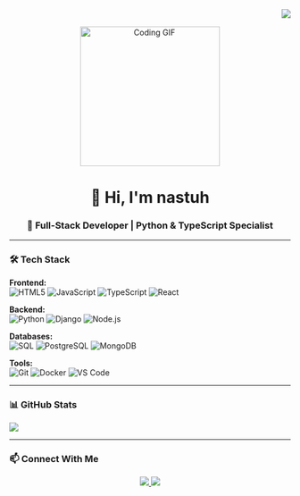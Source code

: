 <img align="right" src="https://visitor-badge.laobi.icu/badge?page_id=nastuh.nastuh" />

<br>
<p align="center">
  <img src="https://media4.giphy.com/media/v1.Y2lkPTc5MGI3NjExaDF5cjVlNnJidjN1OHFkcm4wNGtmMmt0YXMzZTFrZjB6NzlldnIxayZlcD12MV9pbnRlcm5hbF9naWZfYnlfaWQmY3Q9Zw/gr8K2b72UefvO/giphy.gif" width="250" alt="Coding GIF" />
  

<h1 align="center">👋 Hi, I'm nastuh</h1>
<h3 align="center">🚀 Full-Stack Developer | Python & TypeScript Specialist</h3>

---

### 🛠 **Tech Stack**  
**Frontend:**  
![HTML5](https://img.shields.io/badge/-HTML5-E34F26?logo=html5&logoColor=white)
![JavaScript](https://img.shields.io/badge/-JavaScript-F7DF1E?logo=javascript&logoColor=black)
![TypeScript](https://img.shields.io/badge/-TypeScript-3178C6?logo=typescript&logoColor=white)
![React](https://img.shields.io/badge/-React-61DAFB?logo=react&logoColor=black)

**Backend:**  
![Python](https://img.shields.io/badge/-Python-3776AB?logo=python&logoColor=white)
![Django](https://img.shields.io/badge/-Django-092E20?logo=django&logoColor=white)
![Node.js](https://img.shields.io/badge/-Node.js-339933?logo=node.js&logoColor=white)

**Databases:**  
![SQL](https://img.shields.io/badge/-SQL-4479A1?logo=postgresql&logoColor=white)
![PostgreSQL](https://img.shields.io/badge/-PostgreSQL-4169E1?logo=postgresql&logoColor=white)
![MongoDB](https://img.shields.io/badge/-MongoDB-47A248?logo=mongodb&logoColor=white)

**Tools:**  
![Git](https://img.shields.io/badge/-Git-F05032?logo=git&logoColor=white)
![Docker](https://img.shields.io/badge/-Docker-2496ED?logo=docker&logoColor=white)
![VS Code](https://img.shields.io/badge/-VS_Code-007ACC?logo=visual-studio-code&logoColor=white)

---

### 📊 **GitHub Stats**  
<div align="left">
  <img src="https://github-readme-stats.vercel.app/api/top-langs/?username=nastuh&layout=compact&theme=radical&hide=less,css" />
</div>


---

### 📫 **Connect With Me**  
<div align="center">
  <a href="https://t.me/di9star">
    <img src="https://img.shields.io/badge/-Telegram-26A5E4?logo=telegram&logoColor=white&style=for-the-badge" />
  </a>
  <a href="https://discord.com/users/1133406940576366642">
    <img src="https://img.shields.io/badge/-Discord-5865F2?logo=discord&logoColor=white&style=for-the-badge" />
  </a>
